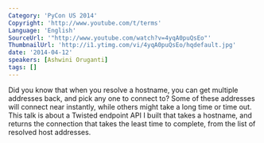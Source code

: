 ```yaml
---
Category: 'PyCon US 2014'
Copyright: 'http://www.youtube.com/t/terms'
Language: 'English'
SourceUrl: '"http://www.youtube.com/watch?v=4yqA0puQsEo"'
ThumbnailUrl: 'http://i1.ytimg.com/vi/4yqA0puQsEo/hqdefault.jpg'
date: '2014-04-12'
speakers: [Ashwini Oruganti]
tags: []
---
```

Did you know that when you resolve a hostname, you can get multiple addresses back, and pick any one to connect to? Some of these addresses will connect near instantly, while others might take a long time or time out. This talk is about a Twisted endpoint API I built that takes a hostname, and returns the connection that takes the least time to complete, from the list of resolved host addresses.